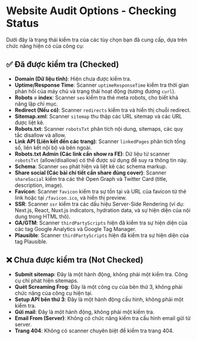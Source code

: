 # Website Audit Options - Checking Status

Dưới đây là trạng thái kiểm tra của các tùy chọn bạn đã cung cấp, dựa trên chức năng hiện có của công cụ:

## ✅ Đã được kiểm tra (Checked)

- **Domain (Dữ liệu tĩnh)**: Hiện chưa được kiểm tra.
- **Uptime/Response Time**: Scanner `uptimeResponseTime` kiểm tra thời gian phản hồi của máy chủ và trạng thái hoạt động (tương đương `curl`).
- **Robots = index**: Scanner `seo` kiểm tra thẻ meta robots, cho biết khả năng lập chỉ mục.
- **Redirect (Nếu có)**: Scanner `redirects` kiểm tra và hiển thị chuỗi redirect.
- **Sitemap.xml**: Scanner `sitemap` thu thập các URL sitemap và các URL được liệt kê.
- **Robots.txt**: Scanner `robotsTxt` phân tích nội dung, sitemaps, các quy tắc disallow và allow.
- **Link API (Liên kết đến các trang)**: Scanner `linkedPages` phân tích tổng số, liên kết nội bộ và bên ngoài.
- **Robots.txt Admin (Các link cần show ra FE)**: Dữ liệu từ scanner `robotsTxt` (allow/disallow) có thể được sử dụng để suy ra thông tin này.
- **Schema**: Scanner `seo` phát hiện và liệt kê các schema markup.
- **Share social (Các bài chi tiết cần share đúng cover)**: Scanner `shareSocial` kiểm tra các thẻ Open Graph và Twitter Card (title, description, image).
- **Favicon**: Scanner `favicon` kiểm tra sự tồn tại và URL của favicon từ thẻ link hoặc tại `/favicon.ico`, và hiển thị preview.
- **SSR**: Scanner `ssr` kiểm tra các dấu hiệu Server-Side Rendering (ví dụ: Next.js, React, Nuxt.js indicators, hydration data, và sự hiện diện của nội dung trong HTML thô).
- **GA/GTM**: Scanner `thirdPartyScripts` hiện đã kiểm tra sự hiện diện của các tag Google Analytics và Google Tag Manager.
- **Plausible**: Scanner `thirdPartyScripts` hiện đã kiểm tra sự hiện diện của tag Plausible.

## ❌ Chưa được kiểm tra (Not Checked)

- **Submit sitemap**: Đây là một hành động, không phải một kiểm tra. Công cụ chỉ phát hiện sitemaps.
- **Quét Screaming Frog**: Đây là một công cụ của bên thứ 3, không phải chức năng của công cụ hiện tại.
- **Setup API bên thứ 3**: Đây là một hành động cấu hình, không phải một kiểm tra.
- **Gửi mail**: Đây là một hành động, không phải một kiểm tra.
- **Email From (Server)**: Không có chức năng kiểm tra cấu hình email gửi từ server.
- **Trang 404**: Không có scanner chuyên biệt để kiểm tra trang 404.
